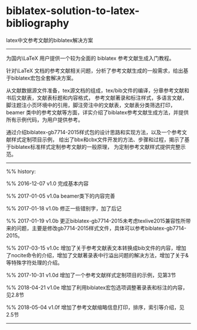 # biblatex-solution-to-latex-bibliography

latex中文参考文献的biblatex解决方案

---------------------------------------------------------------

为国内\LaTeX 用户提供一个较为全面的 biblatex 参考文献生成入门教程。

针对\LaTeX 文档的参考文献相关问题，分析了参考文献生成的一般需求，给出基于biblatex宏包全套解决方案。

从文献数据源文件准备，tex源文档的组成，tex/bib文件的编译，分章参考文献和书后文献表，文献表标题和内容格式，
参考文献著录和标注样式，多语言文献，脚注题注小页环境中的引用，脚注旁注中的文献表，文献表分类筛选打印，
beamer 类中的参考文献等方面，详实介绍了biblatex参考文献生成方法，并提供所有示例代码，为用户提供参考。

通过介绍biblatex-gb7714-2015样式包的设计思路和实现方法，以及一个参考文献样式定制项目示例，
给出了bbx和cbx文件开发的方法、步骤和过程，揭示了基于biblatex标准样式定制参考文献的一般原理，
为定制参考文献样式提供完整示范。

---------------------------------------------------------------

%% history:

%% 2016-12-07 v1.0  完成基本内容

%% 2017-01-05 v1.0a beamer类下的内容完善

%% 2017-01-18 v1.0b 修正一些错别字，加了后记

%% 2017-01-19 v1.0b 更正biblatex-gb7714-2015未考虑texlive2015兼容性所带来的问题，主要是修改gb7714-2015样式文件，具体可以参考biblatex-gb7714-2015。

%% 2017-03-15 v1.0c 增加了关于参考文献表文本转换成bib文件的内容，增加了nocite命令的介绍，增加了文献著录表中行溢出问题的解决方法，增加了关于&等特殊字符处理的介绍。

%% 2017-10-31 v1.0d 增加了一个参考文献样式定制项目的示例，见第3节

%% 2018-04-21 v1.0e 增加了利用biblatex宏包选项调整著录表和标注的内容，见2.8节

%% 2018-05-04 v1.0f 增加了参考文献缩略信息打印，排序，索引等介绍，见2.5节

---------------------------------------------------------------

